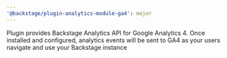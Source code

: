 ```yaml
---
'@backstage/plugin-analytics-module-ga4': major
---
```


Plugin provides Backstage Analytics API for Google Analytics 4. Once installed and configured, analytics events will be sent to GA4 as your users navigate and use your Backstage instance
